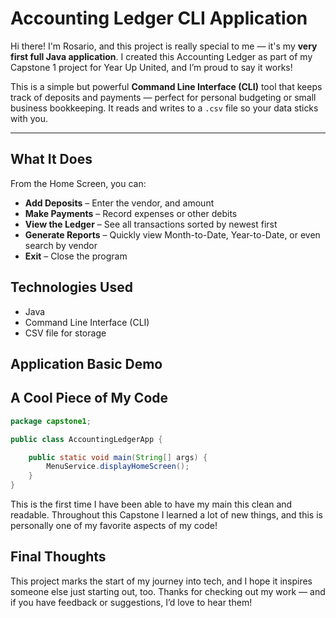 # Accounting Ledger CLI Application 

Hi there! I'm Rosario, and this project is really special to me — it's my **very first full Java application**. I created this Accounting Ledger as part of my Capstone 1 project for Year Up United, and I’m proud to say it works!

This is a simple but powerful **Command Line Interface (CLI)** tool that keeps track of deposits and payments — perfect for personal budgeting or small business bookkeeping. It reads and writes to a `.csv` file so your data sticks with you.

---

## What It Does

From the Home Screen, you can:

- **Add Deposits** – Enter the vendor, and amount
- **Make Payments** – Record expenses or other debits
- **View the Ledger** – See all transactions sorted by newest first
- **Generate Reports** – Quickly view Month-to-Date, Year-to-Date, or even search by vendor
- **Exit** – Close the program

## Technologies Used
- Java
- Command Line Interface (CLI)
- CSV file for storage

## Application Basic Demo



## A Cool Piece of My Code

```java
package capstone1;

public class AccountingLedgerApp {

    public static void main(String[] args) {
        MenuService.displayHomeScreen();
    }
}
```

This is the first time I have been able to have my main this clean and readable. Throughout this Capstone I learned a lot of new things, and this is personally one of my favorite aspects of my code! 


## Final Thoughts
This project marks the start of my journey into tech, and I hope it inspires someone else just starting out, too. Thanks for checking out my work — and if you have feedback or suggestions, I’d love to hear them!
